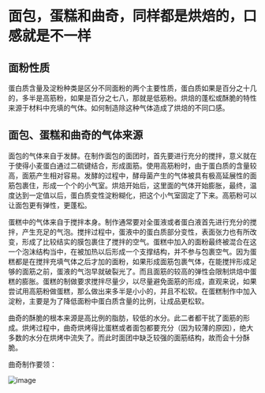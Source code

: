# 面包，蛋糕和曲奇，同样都是烘焙的，口感就是不一样

## 面粉性质

蛋白质含量及淀粉种类是区分不同面粉的两个主要性质，蛋白质如果是百分之十几的，多半是高筋粉，如果是百分之七八，那就是低筋粉。烘焙的蓬松或酥脆的特性来源于材料中充填的气体。如何制造除这种气体造成了烘焙的不同口感。

## 面包、蛋糕和曲奇的气体来源

面包的气体来自于发酵。在制作面包的面团时，首先要进行充分的搅拌，意义就在于使得小麦蛋白通过二硫键结合，形成面筋。使用高筋粉时，由于蛋白质的含量较高，面筋产生相对容易。发酵的过程中，酵母菌产生的气体被具有极高延展性的面筋包裹住，形成一个个的小气室。烘焙开始后，这里面的气体开始膨胀，最终，温度达到一定值以后，蛋白质变性淀粉糊化，把这个小气室固定了下来。高筋粉可以让面包更有弹性，更蓬松。

蛋糕中的气体来自于搅拌本身。制作通常要对全蛋液或者蛋白液首先进行充分的搅拌，产生充足的气泡。搅拌过程中，蛋液中的蛋白质部分变性，表面张力也有所改变，形成了比较结实的膜包裹住了搅拌的空气。蛋糕中加入的面粉最终被混合在这一个泡沫结构当中，在被加热以后形成一个支撑结构，并不参与包裹空气。因为蛋糕都是在搅拌充填气体之后才加的面粉，如果形成面筋包裹气体，在能搅拌形成足够的面筋之前，蛋液的气泡早就破裂光了。而且面筋的较高的弹性会限制烘焙中蛋糕的膨胀。蛋糕的制做要求搅拌尽量少，以尽量避免面筋的形成，直观来说，如果尝试用高筋粉做蛋糕，那么做出来多半是小小的，并且不松软。在蛋糕制作中加入淀粉，主要是为了降低面粉中蛋白质含量的比例，让成品更松软。

曲奇的酥脆的根本来源是高比例的脂肪，较低的水分。此二者都干扰了面筋的形成。烘烤过程中，曲奇烘烤得比蛋糕或者面包都要充分（因为较薄的原因），绝大多数的水分在烘烤中流失了。而此时面团中缺乏较强的面筋结构，故而会十分酥脆。

曲奇制作要领：

![image](http://pic1.zhimg.com/6b5eeca21bd313f4d4af81ac5bb0a45f_b.jpg)
